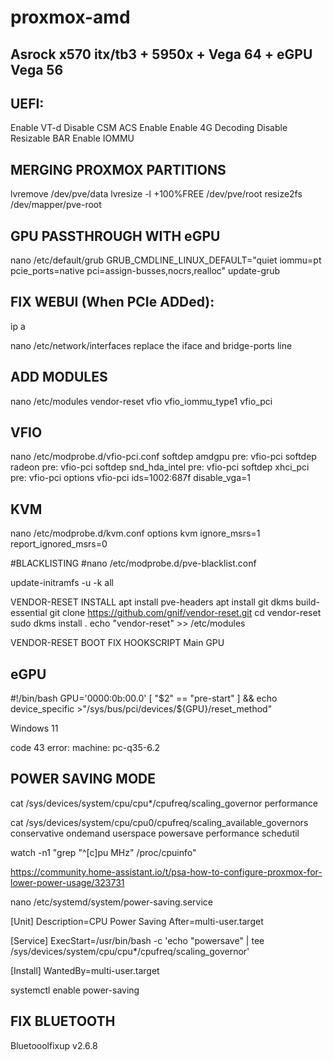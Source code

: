 # proxmox-amd
## Asrock x570 itx/tb3 + 5950x + Vega 64 + eGPU Vega 56

## UEFI:
Enable VT-d
Disable CSM
ACS Enable
Enable 4G Decoding
Disable Resizable BAR
Enable IOMMU

## MERGING PROXMOX PARTITIONS
lvremove /dev/pve/data
lvresize -l +100%FREE /dev/pve/root
resize2fs /dev/mapper/pve-root

## GPU PASSTHROUGH WITH eGPU
nano /etc/default/grub
GRUB_CMDLINE_LINUX_DEFAULT="quiet iommu=pt pcie_ports=native pci=assign-busses,nocrs,realloc"
update-grub

## FIX WEBUI (When PCIe ADDed):
ip a

nano /etc/network/interfaces
replace the iface and bridge-ports line

## ADD MODULES
nano /etc/modules
vendor-reset
vfio
vfio_iommu_type1
vfio_pci

## VFIO
nano /etc/modprobe.d/vfio-pci.conf
softdep amdgpu pre: vfio-pci
softdep radeon pre: vfio-pci
softdep snd_hda_intel pre: vfio-pci
softdep xhci_pci pre: vfio-pci
options vfio-pci ids=1002:687f disable_vga=1

## KVM
nano /etc/modprobe.d/kvm.conf
options kvm ignore_msrs=1 report_ignored_msrs=0

#BLACKLISTING
#nano /etc/modprobe.d/pve-blacklist.conf

update-initramfs -u -k all

VENDOR-RESET INSTALL
apt install pve-headers
apt install git dkms build-essential
git clone https://github.com/gnif/vendor-reset.git
cd vendor-reset
sudo dkms install .
echo "vendor-reset" >> /etc/modules

VENDOR-RESET BOOT FIX HOOKSCRIPT
Main GPU

## eGPU
#!/bin/bash
GPU='0000:0b:00.0'
[ "$2" == "pre-start" ] && echo device_specific >"/sys/bus/pci/devices/${GPU}/reset_method"

Windows 11

code 43 error: machine: pc-q35-6.2

## POWER SAVING MODE

cat /sys/devices/system/cpu/cpu*/cpufreq/scaling_governor
performance

cat /sys/devices/system/cpu/cpu0/cpufreq/scaling_available_governors
conservative ondemand userspace powersave performance schedutil

watch -n1 "grep \"^[c]pu MHz\" /proc/cpuinfo"

https://community.home-assistant.io/t/psa-how-to-configure-proxmox-for-lower-power-usage/323731

nano /etc/systemd/system/power-saving.service

[Unit]
Description=CPU Power Saving
After=multi-user.target

[Service]
ExecStart=/usr/bin/bash -c 'echo "powersave" | tee /sys/devices/system/cpu/cpu*/cpufreq/scaling_governor'

[Install]
WantedBy=multi-user.target

systemctl enable power-saving


## FIX BLUETOOTH

Bluetooolfixup v2.6.8
